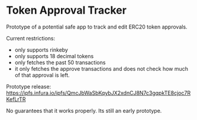 # Token Approval Tracker

Prototype of a potential safe app to track and edit ERC20 token approvals.

Current restrictions:
* only supports rinkeby
* only supports 18 decimal tokens
* only fetches the past 50 transactions
* it only fetches the approve transactions and does not check how much of that approval is left.
 

Prototype release:
https://ipfs.infura.io/ipfs/QmcJbWaSbKqybJX2xdnCJ8N7c3gqpkTE8cjoc7RKefLrTR

No guarantees that it works properly. Its still an early prototype.

